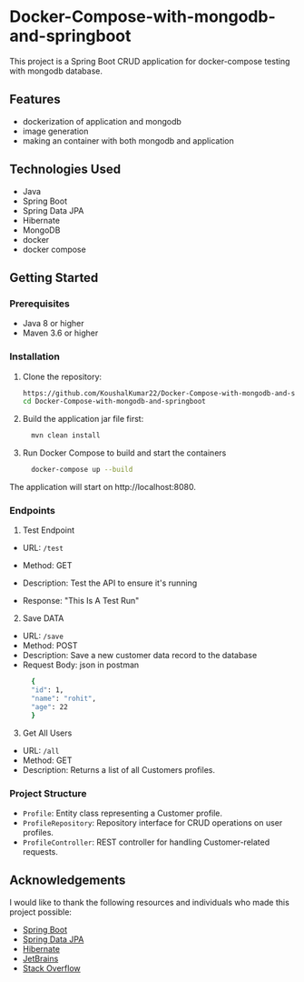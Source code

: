 # Docker-Compose-with-mongodb-and-springboot

This project is a Spring Boot CRUD application for docker-compose testing with mongodb database.

## Features

- dockerization of application and mongodb
- image generation
- making an container with both mongodb and application

## Technologies Used

- Java
- Spring Boot
- Spring Data JPA
- Hibernate
- MongoDB
- docker
- docker compose

## Getting Started

### Prerequisites

- Java 8 or higher
- Maven 3.6 or higher

### Installation

1. Clone the repository:
   ```sh
   https://github.com/KoushalKumar22/Docker-Compose-with-mongodb-and-springboot.git
   cd Docker-Compose-with-mongodb-and-springboot
2. Build the application jar file first:
   ```sh
     mvn clean install
3. Run Docker Compose to build and start the containers
   ```sh
     docker-compose up --build
   
The application will start on http://localhost:8080.

### Endpoints

1. Test Endpoint
- URL: `/test`

- Method: GET

- Description: Test the API to ensure it's running

- Response: "This Is A Test Run"

2. Save DATA
- URL: `/save`
- Method: POST
- Description: Save a new customer data record to the database
- Request Body: json in postman
  ```sh
    {
    "id": 1,
    "name": "rohit",
    "age": 22
    }

3. Get All Users
- URL: `/all`
- Method: GET
- Description: Returns a list of all Customers profiles.
  
### Project Structure

- `Profile`: Entity class representing a Customer profile.
- `ProfileRepository`: Repository interface for CRUD operations on user profiles.
- `ProfileController`: REST controller for handling Customer-related requests.

## Acknowledgements

I would like to thank the following resources and individuals who made this project possible:

- [Spring Boot](https://spring.io/projects/spring-boot)
- [Spring Data JPA](https://spring.io/projects/spring-data-jpa)
- [Hibernate](http://hibernate.org/)
- [JetBrains](https://www.jetbrains.com/idea/)
- [Stack Overflow](https://stackoverflow.com/)
